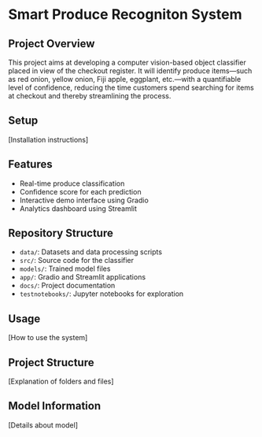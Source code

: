 # Smart Produce Recogniton System

## Project Overview
This project aims at developing a computer vision-based object classifier placed in view of the checkout register. It will identify produce items—such as red onion, yellow onion, Fiji apple, eggplant, etc.—with a quantifiable level of confidence, reducing the time customers spend searching for items at checkout and thereby streamlining the process.

## Setup
[Installation instructions]

## Features
- Real-time produce classification
- Confidence score for each prediction
- Interactive demo interface using Gradio
- Analytics dashboard using Streamlit

## Repository Structure
- `data/`: Datasets and data processing scripts
- `src/`: Source code for the classifier
- `models/`: Trained model files
- `app/`: Gradio and Streamlit applications
- `docs/`: Project documentation
- `testnotebooks/`: Jupyter notebooks for exploration

## Usage
[How to use the system]

## Project Structure
[Explanation of folders and files]

## Model Information
[Details about model]